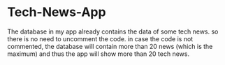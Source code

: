 # Tech-News-App
The database in my app already contains the data of some tech news. so there is no need to uncomment the code. in case the code is not commented, the database will contain more than 20 news (which is the maximum) and thus the app will show more than 20 tech news. 
